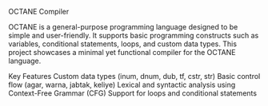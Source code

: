 OCTANE Compiler

OCTANE is a general-purpose programming language designed to be simple and user-friendly. 
It supports basic programming constructs such as variables, conditional statements, loops, and custom data types. 
This project showcases a minimal yet functional compiler for the OCTANE language.

Key Features
Custom data types (inum, dnum, dub, tf, cstr, str)
Basic control flow (agar, warna, jabtak, keliye)
Lexical and syntactic analysis using Context-Free Grammar (CFG)
Support for loops and conditional statements

